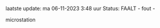 laatste update: 
ma 06-11-2023  3:48   uur 
Status: FAALT - fout - 
<div class="service Y">microstation</div>